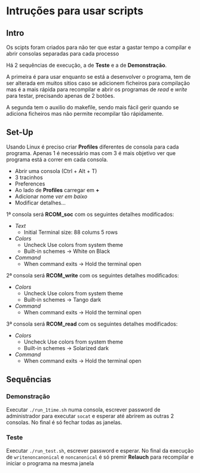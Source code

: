 # Intruções para usar scripts
## Intro

Os scipts foram criados para não ter que estar a gastar tempo a compilar e abrir consolas separadas para cada processo

Há 2 sequências de execução, a de **Teste** e a de **Demonstração**. 

A primeira é para usar enquanto se está a desenvolver o programa, tem de ser alterada em muitos sitios caso se adicionem ficheiros para compilação mas é a mais rápida para recompilar e abrir os programas de *read* e *write* para testar, precisando apenas de 2 botões.

A segunda tem o auxilio do makefile, sendo mais fácil gerir quando se adiciona ficheiros mas não permite recompilar tão rápidamente.

## Set-Up

Usando Linux é preciso criar **Profiles** diferentes de consola para cada programa. Apenas 1 é necessário mas com 3 é mais objetivo ver que programa está a correr em cada consola.

- Abrir uma consola (Ctrl + Alt + T)
- 3 tracinhos
- Preferences
- Ao lado de **Profiles** carregar em **+**
- Adicionar nome *ver em baixo*
- Modificar detalhes...

1ª consola será **RCOM_soc** com os seguintes detalhes modificados:
- *Text* 
  - Initial Terminal size: 88 colums 5 rows
- *Colors* 
  - Uncheck Use colors from system theme
  - Built-in schemes -> White on Black
- *Command* 
  - When command exits -> Hold the terminal open
  
2ª consola será **RCOM_write** com os seguintes detalhes modificados:
- *Colors* 
  - Uncheck Use colors from system theme
  - Built-in schemes -> Tango dark
- *Command* 
  - When command exits -> Hold the terminal open

3ª consola será **RCOM_read** com os seguintes detalhes modificados:
- *Colors* 
  - Uncheck Use colors from system theme
  - Built-in schemes -> Solarized dark
- *Command* 
  - When command exits -> Hold the terminal open

## Sequências

### Demonstração

Executar `./run_1time.sh` numa consola, escrever password de administrador para executar `socat` e esperar até abrirem as outras 2 consolas. No final é só fechar todas as janelas.

### Teste

Executar `./run_test.sh`, escrever password e esperar. No final da execução de `writenoncanonical` e `noncanonical` é só premir **Relauch** para recompilar e iniciar o programa na mesma janela



